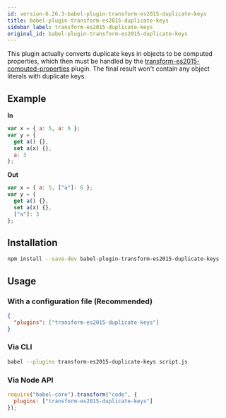 ```yaml
---
id: version-6.26.3-babel-plugin-transform-es2015-duplicate-keys
title: babel-plugin-transform-es2015-duplicate-keys
sidebar_label: transform-es2015-duplicate-keys
original_id: babel-plugin-transform-es2015-duplicate-keys
---
```


This plugin actually converts duplicate keys in objects to be computed properties, which then must be handled by the [transform-es2015-computed-properties](https://babeljs.io/docs/en/babel-plugin-transform-es2015-computed-properties) plugin. The final result won't contain any object literals with duplicate keys.

## Example

**In**

```javascript
var x = { a: 5, a: 6 };
var y = {
  get a() {},
  set a(x) {},
  a: 3
};
```

**Out**

```javascript
var x = { a: 5, ["a"]: 6 };
var y = {
  get a() {},
  set a(x) {},
  ["a"]: 3
};
```

## Installation

```sh
npm install --save-dev babel-plugin-transform-es2015-duplicate-keys
```

## Usage

### With a configuration file (Recommended)

```json
{
  "plugins": ["transform-es2015-duplicate-keys"]
}
```

### Via CLI

```sh
babel --plugins transform-es2015-duplicate-keys script.js
```

### Via Node API

```javascript
require("babel-core").transform("code", {
  plugins: ["transform-es2015-duplicate-keys"]
});
```

